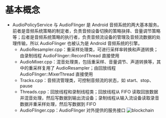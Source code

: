 # 基本概念
- AudioPolicyService 与 AudioFlinger 是 Android 音频系统的两大基本服务。前者是音频系统策略的制定者，负责音频设备切换的策略抉择、音量调节策略等；后者是音频系统策略的执行者，负责音频流设备的管理及音频流数据的处理传输，所以 AudioFlinger 也被认为是 Android 音频系统的引擎。
  - AudioResampler.cpp：重采样处理类，可进行采样率转换和声道转换；由录制线程 AudioFlinger::RecordThread 直接使用
  - AudioMixer.cpp：混音处理类，包括重采样、音量调节、声道转换等，其中的重采样复用了 AudioResampler；由回放线程 AudioFlinger::MixerThread 直接使用
  - Tracks.cpp：音频流管理类，可控制音频流的状态，如 start、stop、pause
  - Threads.cpp：回放线程和录制线程类；回放线程从 FIFO 读取回放数据并混音处理，然后写数据到输出流设备；录制线程从输入流设备读取录音数据并重采样处理，然后写数据到 FIFO
  - AudioFlinger.cpp：AudioFlinger 对外提供的服务接口
![blockchain](https://github.com/openthos/community-analysis/blob/master/Daily%20Report/audio.png)
